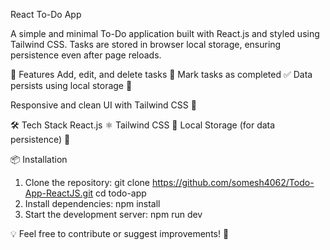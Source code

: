 React To-Do App

A simple and minimal To-Do application built with React.js and styled using Tailwind CSS. Tasks are stored in browser local storage, ensuring persistence even after page reloads.

🚀 Features
Add, edit, and delete tasks 📝
Mark tasks as completed ✅
Data persists using local storage 💾

Responsive and clean UI with Tailwind CSS 🎨

🛠️ Tech Stack
React.js ⚛️
Tailwind CSS 💎
Local Storage (for data persistence) 🔄


📦 Installation
1.  Clone the repository:
  git clone https://github.com/somesh4062/Todo-App-ReactJS.git 
  cd todo-app
2.  Install dependencies:
  npm install
3.  Start the development server:
  npm run dev


💡 Feel free to contribute or suggest improvements! 🚀
